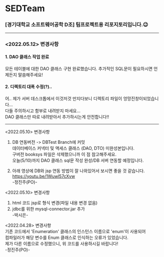 # SEDTeam
### [경기대학교 소프트웨어공학 D조] 팀프로젝트용 리포지토리입니다.:wink:<br>
---
### <2022.05.12> 변경사항 <br>
#### 1. DAO 클래스 작업 완료<br>
 모든 테이블에 대한 DAO 클래스 구현 완료했습니다. 추가적인 SQL문이 필요하시면 언제든지 말씀해주세요!<br>

#### 2. 디렉토리 대폭 수정(?)..<br>
 어.. 제가 서버 데스크톱에서 이것저것 만지다보니 디렉토리 파일이 엉망진창이되었습니다... <br>
 다들 주의하시고 함부로 내려받지 마세요...<br>
 DAO 클래스만 따로 내려받아서 추가하시는게 안전합니다!!<br>
 
---
<2022.05.10> 변경사항<br>
1. DB 연동버전 -> DBTest Branch에 커밋<br>
 데이터베이스 커넥터 및 액세스 클래스 (DAO, DTO) 미완성본입니다.<br>
 구버전 booksys 파일은 삭제했으니까 이 점 참고해주세요.<br>
 오늘(5/10)까지 DAO 클래스 sql문 작성 완성/DB 서버 연동할 예정입니다.<br>
 
2. 아래 영상에 DB와 jsp 연동 방법이 잘 나와있어서 보시면 좋을 것 같습니다.<br>
https://youtu.be/1Wuwl57cXvw<br>
-정진주(PO)-

<2022.05.10> 변경사항 <br>
1. html 코드 jsp로 형식 변경(파일 내용 변경 없음)
2. jdbc를 위한 mysql-connector.jar 추가 
<br>-박시은-

<2022.04.28> 변경사항 <br>
기존 코드에서 'Enumeration' 클래스의 인스턴스 이름으로 'enum'이 사용되어<br> 
컴파일러가 해당 변수를 Enum 클래스로 인식하는 오류가 있었습니다.<br>
제가 다른 이름으로 수정했으니, 위 코드를 사용하시길 바랍니다!<br>
-정진주(PO)-
